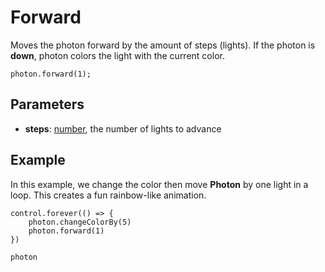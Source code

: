 # Forward

Moves the photon forward by the amount of steps (lights).
If the photon is **down**, photon colors the light with the current color.

```sig
photon.forward(1);
```

## Parameters

* **steps**: [number](/reference/blocks/number), the number of lights to advance

## Example

In this example, we change the color then move **Photon** by one light in a loop. 
This creates a fun rainbow-like animation.

```blocks
control.forever(() => {
    photon.changeColorBy(5)
    photon.forward(1)
})
```

```package
photon
```
